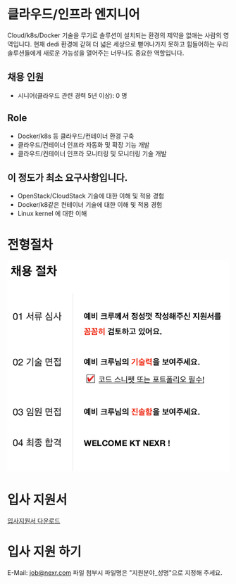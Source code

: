 # 클라우드/인프라 엔지니어
Cloud/k8s/Docker 기술을 무기로 솔루션이 설치되는 환경의 제약을 없애는 사람의 영역입니다. 현재 dedi 환경에 갇혀 더 넓은 세상으로 뻗어나가지 못하고 힘들어하는 우리 솔루션들에게 새로운 가능성을 열어주는 너무나도 중요한 역할입니다.

## 채용 인원
- 시니어(클라우드 관련 경력 5년 이상): 0 명

## Role
-  Docker/k8s 등 클라우드/컨테이너 환경 구축
- 클라우드/컨테이너 인프라 자동화 및 확장 기능 개발
- 클라우드/컨테이너 인프라 모니터링 및 모니터링 기술 개발

## 이 정도가 최소 요구사항입니다.
- OpenStack/CloudStack 기술에 대한 이해 및 적용 경험
- Docker/k8같은 컨테이너 기술에 대한 이해 및 적용 경험
- Linux kernel 에 대한 이해

# 전형절차
![Job Process](../../../images/job_process.png "Job Process")

# 입사 지원서
[입사지원서 다운로드](../../../files/kt_nexr_resume.docx)

# 입사 지원 하기
E-Mail: <job@nexr.com>
파일 첨부시 파일명은 "지원분야_성명"으로 지정해 주세요.